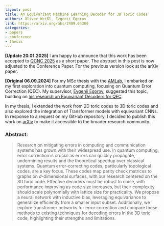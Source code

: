 ```yaml
---
layout: post
title: An Equivariant Machine Learning Decoder for 3D Toric Codes
authors: Oliver Weißl, Evgenii Egorov
link: https://arxiv.org/abs/2409.04300
categories:
- papers
- conference
- thesis
---
```

**[Update 20.01.2025]** I am happy to announce that this work has been accepted to [QCNC 2025](https://www.ieee-qcnc.org/2025/) as a short paper. The abstract in this post is now adjusted to the Conference Paper. For the previous version look at the arXiv paper.

**[Original 06.09.2024]** For my MSc thesis with the [AMLab](https://amlab.science.uva.nl/), I embarked on my first exploration into quantum computing, focusing on Quantum Error Correction (QEC). My supervisor, [Evgenii Egorov](https://scholar.google.com/citations?user=LwVVunEAAAAJ&hl=de&oi=ao), suggested this topic, building on [his research on Equivariant Decoders for QEC](https://arxiv.org/abs/2304.07362). 

In my thesis, I extended the work from 2D toric codes to 3D toric codes and also explored the integration of Transformer models with equivariant CNNs. In response to a request on my GitHub repository, I decided to publish this work on [arXiv](https://arxiv.org/abs/2409.04300) to make it accessible to the broader research community.

### Abstract:

> Research on mitigating errors in computing and communication systems has grown with their widespread use. In quantum computing, error correction is crucial as errors can quickly propagate, undermining results and the theoretical speedup over classical systems. Quantum error-correcting codes, particularly topological codes, are a key focus. These codes map parity check matrices to graphs on $d$-dimensional surfaces, with our research centered on the 3D toric code. Effective decoders must be robust to noise, with performance improving as code size increases, but their complexity should scale polynomially with lattice size for practicality. We propose a neural network with inductive bias, leveraging equivariance to generalize efficiently from a smaller input subset. Additionally, we explore transformer networks for error correction and compare these methods to existing techniques for decoding errors in the 3D toric code, highlighting their strengths and limitations.
